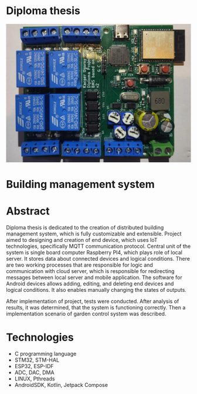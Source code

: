 # Diploma thesis
![End device](./FinalPCB.jpg)
# Building management system
# Abstract
Diploma thesis is dedicated to the creation of distributed building management system, which is fully customizable and extensible. 
Project aimed to designing and creation of end device, which uses IoT technologies, specifically MQTT communication protocol. 
Central unit of the system is single board computer Raspberry PI4, which plays role of local server. It stores data about connected devices and logical conditions. 
There are two working processes that are responsible for logic and communication with cloud server, which is responsible for redirecting messages between local server and mobile application.
The software for Android devices allows adding, editing, and deleting end devices and logical conditions. It also enables manually changing the states of outputs.

After implementation of project, tests were conducted. After analysis of results, it was determined, that the system is functioning correctly. 
Then a implementation scenario of garden control system was described.

# Technologies
- C programming language
- STM32, STM-HAL
- ESP32, ESP-IDF
- ADC, DAC, DMA
- LINUX, Pthreads
- AndroidSDK, Kotlin, Jetpack Compose
